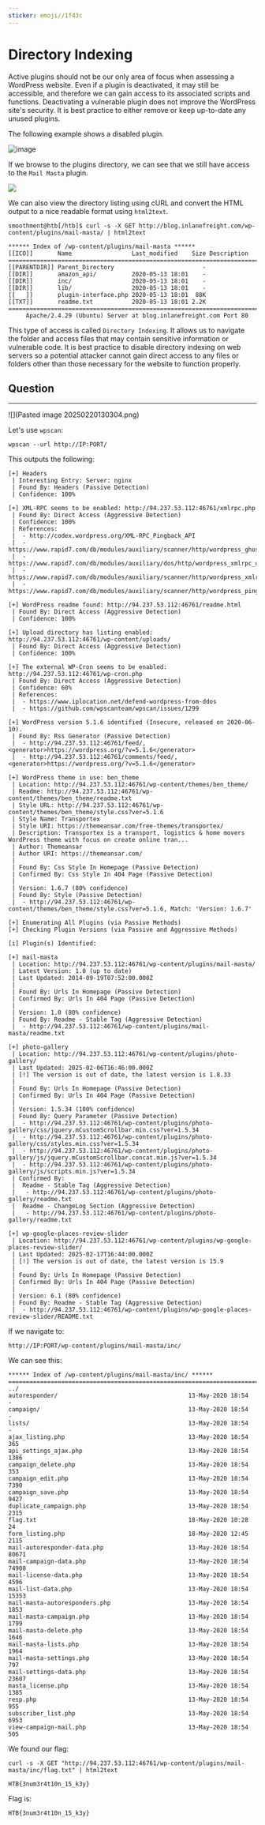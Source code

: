 ```yaml
---
sticker: emoji//1f43c
---
```


# Directory Indexing

Active plugins should not be our only area of focus when assessing a WordPress website. Even if a plugin is deactivated, it may still be accessible, and therefore we can gain access to its associated scripts and functions. Deactivating a vulnerable plugin does not improve the WordPress site's security. It is best practice to either remove or keep up-to-date any unused plugins.

The following example shows a disabled plugin.

![image](https://academy.hackthebox.com/storage/modules/17/plugin-deactivated3.png)

If we browse to the plugins directory, we can see that we still have access to the `Mail Masta` plugin.

&#x20; &#x20;

![](https://academy.hackthebox.com/storage/modules/17/plugin-mailmasta2.png)

We can also view the directory listing using cURL and convert the HTML output to a nice readable format using `html2text`.

```shell-session
smoothment@htb[/htb]$ curl -s -X GET http://blog.inlanefreight.com/wp-content/plugins/mail-masta/ | html2text

****** Index of /wp-content/plugins/mail-masta ******
[[ICO]]       Name                 Last_modified    Size Description
===========================================================================
[[PARENTDIR]] Parent_Directory                         -  
[[DIR]]       amazon_api/          2020-05-13 18:01    -  
[[DIR]]       inc/                 2020-05-13 18:01    -  
[[DIR]]       lib/                 2020-05-13 18:01    -  
[[   ]]       plugin-interface.php 2020-05-13 18:01  88K  
[[TXT]]       readme.txt           2020-05-13 18:01 2.2K  
===========================================================================
     Apache/2.4.29 (Ubuntu) Server at blog.inlanefreight.com Port 80
```

This type of access is called `Directory Indexing`. It allows us to navigate the folder and access files that may contain sensitive information or vulnerable code. It is best practice to disable directory indexing on web servers so a potential attacker cannot gain direct access to any files or folders other than those necessary for the website to function properly.

## Question

***

!\[]\(Pasted image 20250220130304.png)

Let's use `wpscan`:

```
wpscan --url http://IP:PORT/
```

This outputs the following:

```
[+] Headers
 | Interesting Entry: Server: nginx
 | Found By: Headers (Passive Detection)
 | Confidence: 100%

[+] XML-RPC seems to be enabled: http://94.237.53.112:46761/xmlrpc.php
 | Found By: Direct Access (Aggressive Detection)
 | Confidence: 100%
 | References:
 |  - http://codex.wordpress.org/XML-RPC_Pingback_API
 |  - https://www.rapid7.com/db/modules/auxiliary/scanner/http/wordpress_ghost_scanner/
 |  - https://www.rapid7.com/db/modules/auxiliary/dos/http/wordpress_xmlrpc_dos/
 |  - https://www.rapid7.com/db/modules/auxiliary/scanner/http/wordpress_xmlrpc_login/
 |  - https://www.rapid7.com/db/modules/auxiliary/scanner/http/wordpress_pingback_access/

[+] WordPress readme found: http://94.237.53.112:46761/readme.html
 | Found By: Direct Access (Aggressive Detection)
 | Confidence: 100%

[+] Upload directory has listing enabled: http://94.237.53.112:46761/wp-content/uploads/
 | Found By: Direct Access (Aggressive Detection)
 | Confidence: 100%

[+] The external WP-Cron seems to be enabled: http://94.237.53.112:46761/wp-cron.php
 | Found By: Direct Access (Aggressive Detection)
 | Confidence: 60%
 | References:
 |  - https://www.iplocation.net/defend-wordpress-from-ddos
 |  - https://github.com/wpscanteam/wpscan/issues/1299

[+] WordPress version 5.1.6 identified (Insecure, released on 2020-06-10).
 | Found By: Rss Generator (Passive Detection)
 |  - http://94.237.53.112:46761/feed/, <generator>https://wordpress.org/?v=5.1.6</generator>
 |  - http://94.237.53.112:46761/comments/feed/, <generator>https://wordpress.org/?v=5.1.6</generator>

[+] WordPress theme in use: ben_theme
 | Location: http://94.237.53.112:46761/wp-content/themes/ben_theme/
 | Readme: http://94.237.53.112:46761/wp-content/themes/ben_theme/readme.txt
 | Style URL: http://94.237.53.112:46761/wp-content/themes/ben_theme/style.css?ver=5.1.6
 | Style Name: Transportex
 | Style URI: https://themeansar.com/free-themes/transportex/
 | Description: Transportex is a transport, logistics & home movers WordPress theme with focus on create online tran...
 | Author: Themeansar
 | Author URI: https://themeansar.com/
 |
 | Found By: Css Style In Homepage (Passive Detection)
 | Confirmed By: Css Style In 404 Page (Passive Detection)
 |
 | Version: 1.6.7 (80% confidence)
 | Found By: Style (Passive Detection)
 |  - http://94.237.53.112:46761/wp-content/themes/ben_theme/style.css?ver=5.1.6, Match: 'Version: 1.6.7'

[+] Enumerating All Plugins (via Passive Methods)
[+] Checking Plugin Versions (via Passive and Aggressive Methods)

[i] Plugin(s) Identified:

[+] mail-masta
 | Location: http://94.237.53.112:46761/wp-content/plugins/mail-masta/
 | Latest Version: 1.0 (up to date)
 | Last Updated: 2014-09-19T07:52:00.000Z
 |
 | Found By: Urls In Homepage (Passive Detection)
 | Confirmed By: Urls In 404 Page (Passive Detection)
 |
 | Version: 1.0 (80% confidence)
 | Found By: Readme - Stable Tag (Aggressive Detection)
 |  - http://94.237.53.112:46761/wp-content/plugins/mail-masta/readme.txt

[+] photo-gallery
 | Location: http://94.237.53.112:46761/wp-content/plugins/photo-gallery/
 | Last Updated: 2025-02-06T16:46:00.000Z
 | [!] The version is out of date, the latest version is 1.8.33
 |
 | Found By: Urls In Homepage (Passive Detection)
 | Confirmed By: Urls In 404 Page (Passive Detection)
 |
 | Version: 1.5.34 (100% confidence)
 | Found By: Query Parameter (Passive Detection)
 |  - http://94.237.53.112:46761/wp-content/plugins/photo-gallery/css/jquery.mCustomScrollbar.min.css?ver=1.5.34
 |  - http://94.237.53.112:46761/wp-content/plugins/photo-gallery/css/styles.min.css?ver=1.5.34
 |  - http://94.237.53.112:46761/wp-content/plugins/photo-gallery/js/jquery.mCustomScrollbar.concat.min.js?ver=1.5.34
 |  - http://94.237.53.112:46761/wp-content/plugins/photo-gallery/js/scripts.min.js?ver=1.5.34
 | Confirmed By:
 |  Readme - Stable Tag (Aggressive Detection)
 |   - http://94.237.53.112:46761/wp-content/plugins/photo-gallery/readme.txt
 |  Readme - ChangeLog Section (Aggressive Detection)
 |   - http://94.237.53.112:46761/wp-content/plugins/photo-gallery/readme.txt

[+] wp-google-places-review-slider
 | Location: http://94.237.53.112:46761/wp-content/plugins/wp-google-places-review-slider/
 | Last Updated: 2025-02-17T16:44:00.000Z
 | [!] The version is out of date, the latest version is 15.9
 |
 | Found By: Urls In Homepage (Passive Detection)
 | Confirmed By: Urls In 404 Page (Passive Detection)
 |
 | Version: 6.1 (80% confidence)
 | Found By: Readme - Stable Tag (Aggressive Detection)
 |  - http://94.237.53.112:46761/wp-content/plugins/wp-google-places-review-slider/README.txt
```

If we navigate to:

```
http://IP:PORT/wp-content/plugins/mail-masta/inc/
```

We can see this:

```
****** Index of /wp-content/plugins/mail-masta/inc/ ******
===============================================================================
../
autoresponder/                                     13-May-2020 18:54
-
campaign/                                          13-May-2020 18:54
-
lists/                                             13-May-2020 18:54
-
ajax_listing.php                                   13-May-2020 18:54
365
api_settings_ajax.php                              13-May-2020 18:54
1386
campaign_delete.php                                13-May-2020 18:54
353
campaign_edit.php                                  13-May-2020 18:54
7390
campaign_save.php                                  13-May-2020 18:54
9427
duplicate_campaign.php                             13-May-2020 18:54
2315
flag.txt                                           18-May-2020 10:28
24
form_listing.php                                   18-May-2020 12:45
2115
mail-autoresponder-data.php                        13-May-2020 18:54
80671
mail-campaign-data.php                             13-May-2020 18:54
74908
mail-license-data.php                              13-May-2020 18:54
4596
mail-list-data.php                                 13-May-2020 18:54
15353
mail-masta-autoresponders.php                      13-May-2020 18:54
1853
mail-masta-campaign.php                            13-May-2020 18:54
1799
mail-masta-delete.php                              13-May-2020 18:54
1646
mail-masta-lists.php                               13-May-2020 18:54
1964
mail-masta-settings.php                            13-May-2020 18:54
797
mail-settings-data.php                             13-May-2020 18:54
23607
masta_license.php                                  13-May-2020 18:54
1385
resp.php                                           13-May-2020 18:54
955
subscriber_list.php                                13-May-2020 18:54
6953
view-campaign-mail.php                             13-May-2020 18:54
505

```

We found our flag:

```
curl -s -X GET "http://94.237.53.112:46761/wp-content/plugins/mail-masta/inc/flag.txt" | html2text

HTB{3num3r4t10n_15_k3y}
```

Flag is:

```
HTB{3num3r4t10n_15_k3y}
```
